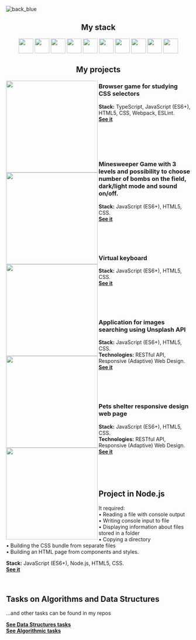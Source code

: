 
![back_blue](https://github.com/elen-jagger/elen-jagger/assets/86792831/67e12dcb-26cb-43ad-9992-4a8ae79c3035)
<!--
```swift
const AboutMe {
    name: "Elena",
    profession: "Frontend Developer",
    techStack: ["React.js", "JavaScript", "TypeScript", "HTML", "CSS", "SASS", "Material UI", "Jest", "Phaser"],
    background: ["Senior Researcher in Oncology", "PhD in Medicine"],
    languages: {
                english: "C1",
                russian: "native",
                polish: "B1-B2",
               },
    mission: ["integrate cutting-edge technology with medicine", "have fun"],
}
```-->
<h2 align="center">My stack</h2>
<p align="center">
    <img height="40px" src="https://readme-components.vercel.app/api?component=logo&fill=001443&logo=react&svgfill=15d8fe">
    <img height="40px"  src="https://readme-components.vercel.app/api?component=logo&fill=001443&logo=typescript&svgfill=2d79c7">
    <img height="40px"  src="https://readme-components.vercel.app/api?component=logo&fill=001443&logo=javascript&svgfill=f6df1c">
    <img height="40px"  src="https://readme-components.vercel.app/api?component=logo&fill=001443&logo=html5&svgfill=f06629">
    <img height="40px" src="https://readme-components.vercel.app/api?component=logo&fill=001443&logo=css3&svgfill=15d8fe">
    <img height="40px"  src="https://readme-components.vercel.app/api?component=logo&fill=001443&logo=sass&svgfill=cd6799">
    <img height="40px" src="https://readme-components.vercel.app/api?component=logo&fill=001443&logo=🌈&desc=MaterialUI">
    <img height="40px"  src="https://readme-components.vercel.app/api?component=logo&fill=001443&logo=node.js&svgfill=659b60">
    <img height="40px"  src="https://readme-components.vercel.app/api?component=logo&fill=001443&logo=github&svgfill=f6df1c">
    <img height="40px" src="https://readme-components.vercel.app/api?component=logo&fill=001443&logo=🚀&desc=Phaser">
</p>
<h2 align="center">My projects</h2>
<img width="250px" align="left" src="https://github.com/elen-jagger/elen-jagger/blob/main/css_selectors.jpg?raw=true">
<p>
    <h3>Browser game for studying CSS selectors</h3>
    <b>Stack:</b> TypeScript, JavaScript (ES6+), HTML5, CSS, Webpack, ESLint.
    <br>
    <b><a href="https://rolling-scopes-school.github.io/elen-jagger-JSFE2023Q1/rss-css-selectors/" target="blank">See it</a></b>
</p>
<br>
<br>
<br>
<br>
<img width="250px" align="left" src="https://github.com/elen-jagger/elen-jagger/blob/main/minesweeper.jpg?raw=true">
<p>
    <h3>Minesweeper Game with 3 levels and possibility to choose number of bombs on the field, dark/light mode and sound on/off.</h3>
    <b>Stack:</b> JavaScript (ES6+), HTML5, CSS.
    <br>
    <b><a href="https://rolling-scopes-school.github.io/elen-jagger-JSFE2023Q1/minesweeper/" target="blank">See it</a></b>
</p>
<br>
<br>
<br>
<img width="250px" align="left" src="https://github.com/elen-jagger/elen-jagger/blob/main/virtual_kb.jpg?raw=true">
<p>
    <h3>Virtual keyboard</h3>
    <b>Stack:</b> JavaScript (ES6+), HTML5, CSS.
    <br>
    <b><a href="https://elen-jagger.github.io/virtual-keyboard/" target="blank">See it</a></b>
</p>
<br>
<br>
<br>
<img width="250px" align="left" src="https://github.com/elen-jagger/elen-jagger/blob/main/unsplash.jpg?raw=true">
<p>
    <h3>Application for images searching using Unsplash API</h3>
    <b>Stack:</b> JavaScript (ES6+), HTML5, CSS.
    <br>
    <b>Technologies:</b>  RESTful API, Responsive (Adaptive) Web Design.
    <br>
    <b><a href="https://rolling-scopes-school.github.io/elen-jagger-JSFEPRESCHOOL/image-galery/" target="blank">See it</a></b>
</p>
<br>
<br>
<br>
<img width="250px" align="left" src="https://github.com/elen-jagger/elen-jagger/blob/main/shelter.jpg?raw=true">
<p>
    <h3>Pets shelter responsive design web page</h3>
    <b>Stack:</b> JavaScript (ES6+), HTML5, CSS.
    <br>
    <b>Technologies:</b>  RESTful API, Responsive (Adaptive) Web Design.
    <br>
    <b><a href="https://rolling-scopes-school.github.io/elen-jagger-JSFE2023Q1/shelter/pages/main/" target="blank">See it</a></b>
</p>
<br>
<br>
<br>
<p>
    <h2>Project in Node.js</h2>
    <p>It required:<br>• Reading a file with console output<br>• Writing console input to file<br>• Displaying information about files stored in a folder<br>• Copying a directory<br>• Building the CSS bundle from separate files<br>• Building an HTML page from components and styles.
    </p>
    <b>Stack:</b> JavaScript (ES6+), Node.js, HTML5, CSS.
    <br>
    <b><a href="https://github.com/elen-jagger/HTML-builder" target="blank">See it</a></b>
</p>
<br>
<p>
    <h2>Tasks on Algorithms and Data Structures</h2>
    <p>...and other tasks can be found in my repos</p>
    <b><a href="https://github.com/elen-jagger/basic-js-ds" target="blank">See Data Structures tasks</a></b>
    <br>
    <b><a href="https://github.com/elen-jagger/basic-js" target="blank">See Algorithmic tasks</a></b>
</p>



